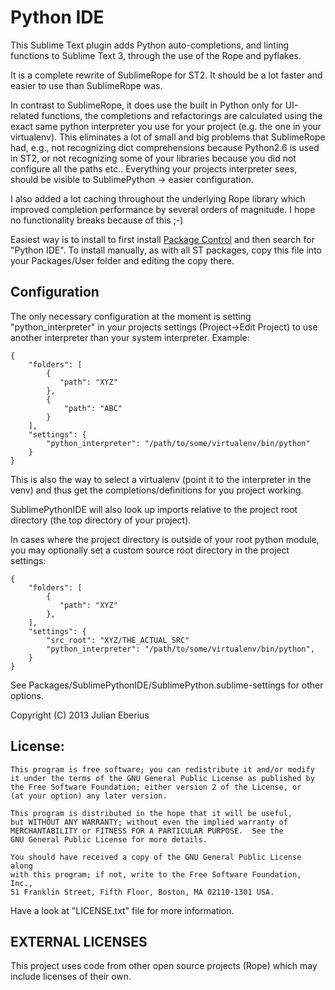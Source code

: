 **Python IDE**
===========================
This Sublime Text plugin adds Python auto-completions, and linting functions to Sublime Text 3, through the use of the Rope and pyflakes.

It is a complete rewrite of SublimeRope for ST2. It should be a lot faster and easier to use than SublimeRope was.

In contrast to SublimeRope, it does use the built in Python only for UI-related functions, the completions and refactorings
are calculated using the exact same python interpreter you use for your project (e.g. the one in your virtualenv).
This eliminates a lot of small and big problems that SublimeRope had, e.g., not recognizing dict comprehensions because Python2.6 is used in ST2, or not recognizing some of your libraries because you did not configure all the paths etc..
Everything your projects interpreter sees, should be visible to SublimePython -> easier configuration.

I also added a lot caching throughout the underlying Rope library which improved completion performance by several orders of magnitude. I hope no functionality breaks because of this ;-)

Easiest way is to install to first install [Package Control](https://sublime.wbond.net/) and then search for "Python IDE".
To install manually, as with all ST packages, copy this file into your Packages/User folder and editing the copy there.

Configuration
-------------

The only necessary configuration at the moment is setting "python_interpreter" in your projects settings (Project->Edit Project) to use another interpreter than your system interpreter. Example:

    {
        "folders": [
            {
               "path": "XYZ"
            },
            {
                "path": "ABC"
            }
        ],
        "settings": {
            "python_interpreter": "/path/to/some/virtualenv/bin/python"
        }
    }

This is also the way to select a virtualenv (point it to the interpreter in the venv) and thus get the completions/definitions for you project working.

SublimePythonIDE will also look up imports relative to the project root directory (the top directory of your project).

In cases where the project directory is outside of your root python module, you may optionally set a custom source root directory in the project settings:

    {
        "folders": [
            {
               "path": "XYZ"
            },
        ],
        "settings": {
            "src_root": "XYZ/THE_ACTUAL_SRC"
            "python_interpreter": "/path/to/some/virtualenv/bin/python",
        }
    }



See Packages/SublimePythonIDE/SublimePython.sublime-settings for other options.

Copyright (C) 2013 Julian Eberius

License:
--------

    This program is free software; you can redistribute it and/or modify
    it under the terms of the GNU General Public License as published by
    the Free Software Foundation; either version 2 of the License, or
    (at your option) any later version.

    This program is distributed in the hope that it will be useful,
    but WITHOUT ANY WARRANTY; without even the implied warranty of
    MERCHANTABILITY or FITNESS FOR A PARTICULAR PURPOSE.  See the
    GNU General Public License for more details.

    You should have received a copy of the GNU General Public License along
    with this program; if not, write to the Free Software Foundation, Inc.,
    51 Franklin Street, Fifth Floor, Boston, MA 02110-1301 USA.

Have a look at "LICENSE.txt" file for more information.

EXTERNAL LICENSES
-----------------
This project uses code from other open source projects (Rope)
which may include licenses of their own.
